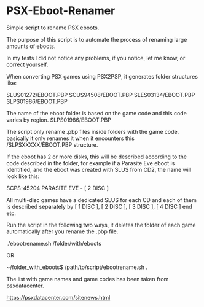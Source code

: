 # PSX-Eboot-Renamer

Simple script to rename PSX eboots.

The purpose of this script is to automate the process of renaming large amounts of eboots.

In my tests I did not notice any problems, if you notice, let me know, or correct yourself.

When converting PSX games using PSX2PSP, it generates folder structures like:

SLUS01272/EBOOT.PBP
SCUS94508/EBOOT.PBP
SLES03134/EBOOT.PBP
SLPS01986/EBOOT.PBP

The name of the eboot folder is based on the game code and this code varies by region.
SLPS01986/EBOOT.PBP

The script only rename .pbp files inside folders with the game code, basically it only renames it when it encounters this /SLPSXXXXX/EBOOT.PBP structure.

If the eboot has 2 or more disks, this will be described according to the code described in the folder, for example if a Parasite Eve eboot is identified, and the eboot was created with SLUS from CD2, the name will look like this:

SCPS-45204 PARASITE EVE - [ 2 DISC ]

All multi-disc games have a dedicated SLUS for each CD and each of them is described separately by [ 1 DISC ], [ 2 DISC ], [ 3 DISC ], [ 4 DISC ] end etc.

Run the script in the following two ways, it deletes the folder of each game automatically after you rename the .pbp file.

./ebootrename.sh /folder/with/eboots

OR

~/folder_with_eboots$ /path/to/script/ebootrename.sh .

The list with game names and game codes has been taken from psxdatacenter.

https://psxdatacenter.com/sitenews.html
